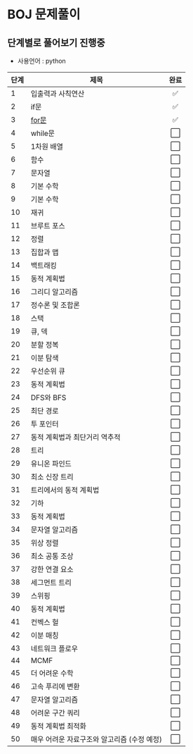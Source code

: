 # BOJ 문제풀이

## 단계별로 풀어보기 진행중

* 사용언어 : python

|단계|제목|완료|
|------|---|:---:|
|1 |입출력과 사칙연산| ✅ |
|2 |if문| ✅ |
|3 |[for문](https://github.com/juuxx/baekjun/tree/master/for%EB%AC%B8)| ✅ |
|4 |while문| ⬜ |
|5 |1차원 배열| ⬜ |
|6 |함수| ⬜ |
|7 |문자열| ⬜ |
|8 |기본 수학| ⬜ |
|9 |기본 수학| ⬜ |
|10|재귀| ⬜ |
|11|브루트 포스| ⬜ |
|12|정렬| ⬜ |
|13|집합과 맵| ⬜ |
|14|백트래킹| ⬜ |
|15|동적 계획법| ⬜ |
|16|그리디 알고리즘| ⬜ |
|17|정수론 및 조합론| ⬜ |
|18|스택| ⬜ |
|19|큐, 덱| ⬜ |
|20|분할 정복| ⬜ |
|21|이분 탐색| ⬜ |
|22|우선순위 큐| ⬜ |
|23|동적 계획법| ⬜ |
|24|DFS와 BFS| ⬜ |
|25|최단 경로| ⬜ |
|26|투 포인터| ⬜ |
|27|동적 계획법과 최단거리 역추적| ⬜ |
|28|트리| ⬜ |
|29|유니온 파인드| ⬜ |
|30|최소 신장 트리| ⬜ |
|31|트리에서의 동적 계획법| ⬜ |
|32|기하| ⬜ |
|33|동적 계획법| ⬜ |
|34|문자열 알고리즘| ⬜ |
|35|위상 정렬| ⬜ |
|36|최소 공통 조상| ⬜ |
|37|강한 연결 요소| ⬜ |
|38|세그먼트 트리| ⬜ |
|39|스위핑| ⬜ |
|40|동적 계획법| ⬜ |
|41|컨벡스 헐| ⬜ |
|42|이분 매칭| ⬜ |
|43|네트워크 플로우| ⬜ |
|44|MCMF| ⬜ |
|45|더 어려운 수학| ⬜ |
|46|고속 푸리에 변환| ⬜ |
|47|문자열 알고리즘| ⬜ |
|48|어려운 구간 쿼리| ⬜ |
|49|동적 계획법 최적화| ⬜ |
|50|매우 어려운 자료구조와 알고리즘 (수정 예정)| ⬜ |

